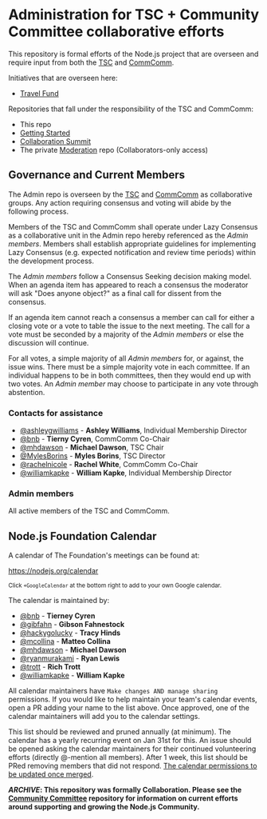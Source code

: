 # Administration for TSC + Community Committee collaborative efforts
This repository is formal efforts of the Node.js project that are overseen and require input from both the [TSC](https://github.com/nodejs/TSC) and [CommComm](https://github.com/nodejs/community-committee).

Initiatives that are overseen here:
- [Travel Fund](https://github.com/nodejs/admin/blob/master/MEMBER_TRAVEL_FUND.md)

Repositories that fall under the responsibility of the TSC and CommComm:

- This repo
- [Getting Started](https://github.com/nodejs/getting-started)
- [Collaboration Summit](https://github.com/nodejs/summit)
- The private [Moderation](https://github.com/nodejs/moderation) repo (Collaborators-only access)

## Governance and Current Members

The Admin repo is overseen by the [TSC](https://github.com/nodejs/TSC) and [CommComm](https://github.com/nodejs/community-committee) as collaborative groups. Any action requiring consensus and voting will abide by the following process.

Members of the TSC and CommComm shall operate under Lazy Consensus as a collaborative unit in the Admin repo hereby referenced as the *Admin members*. Members shall establish appropriate guidelines for implementing Lazy Consensus (e.g. expected notification and review time periods) within the development process.

The *Admin members* follow a Consensus Seeking decision making model. When an agenda item has appeared to reach a consensus the moderator will ask "Does anyone object?" as a final call for dissent from the consensus.

If an agenda item cannot reach a consensus a member can call for either a closing vote or a vote to table the issue to the next meeting. The call for a vote must be seconded by a majority of the *Admin members* or else the discussion will continue.

For all votes, a simple majority of all *Admin members* for, or against, the issue wins. There must be a simple majority vote in each committee. If an individual happens to be in both committees, then they would end up with two votes. An *Admin member* may choose to participate in any vote through abstention.

### Contacts for assistance
- [@ashleygwilliams](https://github.com/ashleygwilliams) - **Ashley Williams**, Individual Membership Director
- [@bnb](https://github.com/bnb) - **Tierny Cyren**, CommComm Co-Chair
- [@mhdawson](https://github.com/mhdawson) - **Michael Dawson**, TSC Chair
- [@MylesBorins](https://github.com/MylesBorins) - **Myles Borins**, TSC Director
- [@rachelnicole](https://github.com/rachelnicole) - **Rachel White**, CommComm Co-Chair
- [@williamkapke](https://github.com/williamkapke) - **William Kapke**, Individual Membership Director

### Admin members
All active members of the TSC and CommComm.

## Node.js Foundation Calendar
A calendar of The Foundation's meetings can be found at:

https://nodejs.org/calendar

<sup>Click `+GoogleCalendar` at the bottom right to add to your own Google calendar.</sup>

The calendar is maintained by:
<!-- sorted by GitHub handle -->
- [@bnb](https://github.com/bnb) - **Tierney Cyren**
- [@gibfahn](https://github.com/gibfahn) - **Gibson Fahnestock**
- [@hackygolucky](https://github.com/hackygolucky) - **Tracy Hinds**
- [@mcollina](https://github.com/mcollina) - **Matteo Collina**
- [@mhdawson](https://github.com/mhdawson) - **Michael Dawson**
- [@ryanmurakami](https://github.com/ryanmurakami) - **Ryan Lewis**
- [@trott](https://github.com/trott) - **Rich Trott**
- [@williamkapke](https://github.com/williamkapke) - **William Kapke**

All calendar maintainers have `Make changes AND manage sharing` permissions. If you would like to help maintain your team's calendar events, open a PR adding your name to the list above. Once approved, one of the calendar maintainers will add you to the calendar settings.

This list should be reviewed and pruned annually (at minimum). The calendar has a yearly recurring event on Jan 31st for this. An issue should be opened asking the calendar maintainers for their continued volunteering efforts (directly @-mention all members). After 1 week, this list should be PRed removing members that did not respond. [The calendar permissions to be updated once merged](https://support.google.com/a/answer/117596?hl=en).

***ARCHIVE*: This repository was formally Collaboration. Please see the [Community Committee](https://github.com/nodejs/community-committee) repository for information on current efforts around supporting and growing the Node.js Community.**
